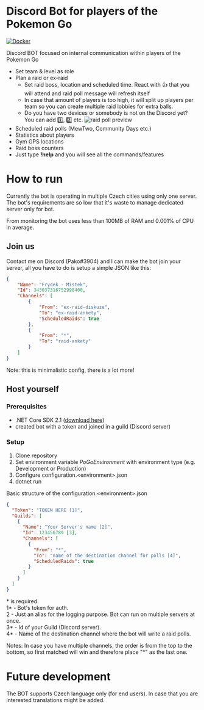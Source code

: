 # Discord Bot for players of the Pokemon Go
[![Docker](https://img.shields.io/docker/cloud/build/janvargovsky/pogo-discordbot.svg)](https://hub.docker.com/r/janvargovsky/pogo-discordbot)

Discord BOT focused on internal communication within players of the Pokemon Go

- Set team & level as role
- Plan a raid or ex-raid
  - Set raid boss, location and scheduled time. React with 👍 that you will attend and raid poll message will refresh itself
  - In case that amount of players is too high, it will split up players per team so you can create multiple raid lobbies for extra balls.
  - Do you have two devices or somebody is not on the Discord yet? You can add 1️⃣, 2️⃣ etc.
  ![raid poll preview](https://i.imgur.com/ML4WbgT.png)
- Scheduled raid polls (MewTwo, Community Days etc.)
- Statistics about players
- Gym GPS locations
- Raid boss counters
- Just type **!help** and you will see all the commands/features

# How to run
Currently the bot is operating in multiple Czech cities using only one server. The bot's requirements are so low that it's waste to manage dedicated server only for bot.

From monitoring the bot uses less than 100MB of RAM and 0.001% of CPU in average.

## Join us
Contact me on Discord (Pako#3904) and I can make the bot join your server, all you have to do is setup a simple JSON like this:
```json
{
    "Name": "Frydek - Mistek",
    "Id": 343037316752998400,
    "Channels": [
        {
            "From": "ex-raid-diskuze",
            "To": "ex-raid-ankety",
            "ScheduledRaids": true
        },
        {
            "From": "*",
            "To": "raid-ankety"
        }
    ]
}
```


Note: this is minimalistic config, there is a lot more!

## Host yourself
### Prerequisites
- .NET Core SDK 2.1 ([download here](https://www.microsoft.com/net/download/windows))
- created bot with a token and joined in a guild (Discord server)

### Setup
1. Clone repository
2. Set environment variable *PoGoEnvironment* with environment type (e.g. Development or Production)
3. Configure configuration.\<environment\>.json  
4. dotnet run

Basic structure of the configuration.\<environment\>.json
```json
{
  "Token": "TOKEN HERE [1]",
  "Guilds": [
    {
      "Name": "Your Server's name [2]",
      "Id": 123456789 [3],
      "Channels": [
        {
          "From": "*",
          "To": "name of the destination channel for polls [4]",
          "ScheduledRaids": true
        }
      ]
    }
  ]
}
```
\* is required.  
1\* - Bot's token for auth.  
2 - Just an alias for the logging purpose. Bot can run on multiple servers at once.  
3\* - Id of your Guild (Discord server).  
4\* - Name of the destination channel where the bot will write a raid polls.

Notes: In case you have multiple channels, the order is from the top to the bottom, so first matched will win and therefore place "*" as the last one.

# Future development
The BOT supports Czech language only (for end users). In case that you are interested translations might be added.
